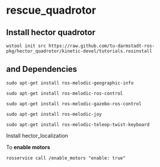 # rescue_quadrotor

## Install hector quadrotor
```
wstool init src https://raw.github.com/tu-darmstadt-ros-pkg/hector_quadrotor/kinetic-devel/tutorials.rosinstall
```

## and Dependencies
```
sudo apt-get install ros-melodic-geographic-info

sudo apt-get install ros-melodic-ros-control

sudo apt-get install ros-melodic-gazebo-ros-control

sudo apt-get install ros-melodic-joy

sudo apt-get install ros-melodic-teleop-twist-keyboard

```

Install hector_localization

To **enable motors**


	rosservice call /enable_motors "enable: true"
